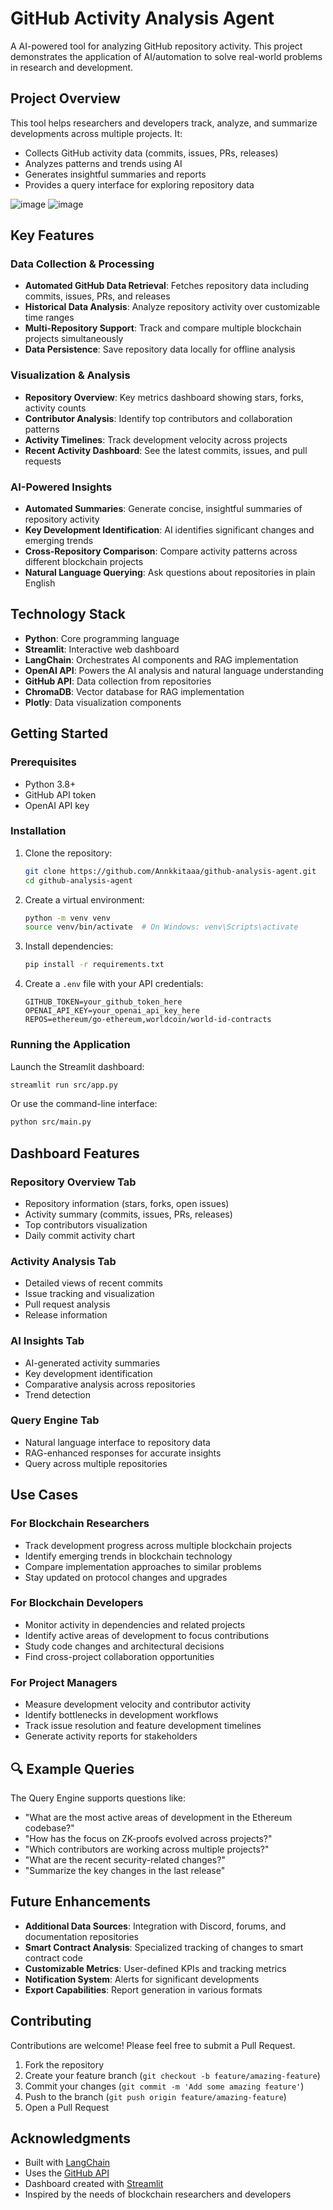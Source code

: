 # GitHub Activity Analysis Agent

A AI-powered tool for analyzing GitHub repository activity. This project demonstrates the application of AI/automation to solve real-world problems in research and development.

##  Project Overview

This tool helps researchers and developers track, analyze, and summarize developments across multiple projects. It:

- Collects GitHub activity data (commits, issues, PRs, releases)
- Analyzes patterns and trends using AI
- Generates insightful summaries and reports
- Provides a query interface for exploring repository data

![image](https://github.com/user-attachments/assets/3ddde90d-666f-42ea-8692-9aa8855109b5)
![image](https://github.com/user-attachments/assets/3bd891fd-9d9c-4e75-9656-a07a66039041)



## Key Features

### Data Collection & Processing
- **Automated GitHub Data Retrieval**: Fetches repository data including commits, issues, PRs, and releases
- **Historical Data Analysis**: Analyze repository activity over customizable time ranges
- **Multi-Repository Support**: Track and compare multiple blockchain projects simultaneously
- **Data Persistence**: Save repository data locally for offline analysis

### Visualization & Analysis
- **Repository Overview**: Key metrics dashboard showing stars, forks, activity counts
- **Contributor Analysis**: Identify top contributors and collaboration patterns
- **Activity Timelines**: Track development velocity across projects
- **Recent Activity Dashboard**: See the latest commits, issues, and pull requests

### AI-Powered Insights
- **Automated Summaries**: Generate concise, insightful summaries of repository activity
- **Key Development Identification**: AI identifies significant changes and emerging trends
- **Cross-Repository Comparison**: Compare activity patterns across different blockchain projects
- **Natural Language Querying**: Ask questions about repositories in plain English

##  Technology Stack

- **Python**: Core programming language
- **Streamlit**: Interactive web dashboard
- **LangChain**: Orchestrates AI components and RAG implementation
- **OpenAI API**: Powers the AI analysis and natural language understanding
- **GitHub API**: Data collection from repositories
- **ChromaDB**: Vector database for RAG implementation
- **Plotly**: Data visualization components

## Getting Started

### Prerequisites

- Python 3.8+
- GitHub API token
- OpenAI API key

### Installation

1. Clone the repository:
   ```bash
   git clone https://github.com/Annkkitaaa/github-analysis-agent.git
   cd github-analysis-agent
   ```

2. Create a virtual environment:
   ```bash
   python -m venv venv
   source venv/bin/activate  # On Windows: venv\Scripts\activate
   ```

3. Install dependencies:
   ```bash
   pip install -r requirements.txt
   ```

4. Create a `.env` file with your API credentials:
   ```
   GITHUB_TOKEN=your_github_token_here
   OPENAI_API_KEY=your_openai_api_key_here
   REPOS=ethereum/go-ethereum,worldcoin/world-id-contracts
   ```

### Running the Application

Launch the Streamlit dashboard:
```bash
streamlit run src/app.py
```

Or use the command-line interface:
```bash
python src/main.py
```

## Dashboard Features

### Repository Overview Tab
- Repository information (stars, forks, open issues)
- Activity summary (commits, issues, PRs, releases)
- Top contributors visualization
- Daily commit activity chart

### Activity Analysis Tab
- Detailed views of recent commits
- Issue tracking and visualization
- Pull request analysis
- Release information

### AI Insights Tab
- AI-generated activity summaries
- Key development identification
- Comparative analysis across repositories
- Trend detection

### Query Engine Tab
- Natural language interface to repository data
- RAG-enhanced responses for accurate insights
- Query across multiple repositories

##  Use Cases

### For Blockchain Researchers
- Track development progress across multiple blockchain projects
- Identify emerging trends in blockchain technology
- Compare implementation approaches to similar problems
- Stay updated on protocol changes and upgrades

### For Blockchain Developers
- Monitor activity in dependencies and related projects
- Identify active areas of development to focus contributions
- Study code changes and architectural decisions
- Find cross-project collaboration opportunities

### For Project Managers
- Measure development velocity and contributor activity
- Identify bottlenecks in development workflows
- Track issue resolution and feature development timelines
- Generate activity reports for stakeholders

## 🔍 Example Queries

The Query Engine supports questions like:
- "What are the most active areas of development in the Ethereum codebase?"
- "How has the focus on ZK-proofs evolved across projects?"
- "Which contributors are working across multiple projects?"
- "What are the recent security-related changes?"
- "Summarize the key changes in the last release"

##  Future Enhancements

- **Additional Data Sources**: Integration with Discord, forums, and documentation repositories
- **Smart Contract Analysis**: Specialized tracking of changes to smart contract code
- **Customizable Metrics**: User-defined KPIs and tracking metrics
- **Notification System**: Alerts for significant developments
- **Export Capabilities**: Report generation in various formats

##  Contributing

Contributions are welcome! Please feel free to submit a Pull Request.

1. Fork the repository
2. Create your feature branch (`git checkout -b feature/amazing-feature`)
3. Commit your changes (`git commit -m 'Add some amazing feature'`)
4. Push to the branch (`git push origin feature/amazing-feature`)
5. Open a Pull Request


## Acknowledgments

- Built with [LangChain](https://github.com/langchain-ai/langchain)
- Uses the [GitHub API](https://docs.github.com/en/rest)
- Dashboard created with [Streamlit](https://streamlit.io/)
- Inspired by the needs of blockchain researchers and developers
